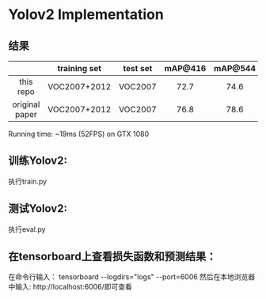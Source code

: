 # Yolov2 Implementation

## 结果
| | training set | test set | mAP@416 | mAP@544 |
| :--: | :--: | :--: | :--: | :--: |
|this repo|VOC2007+2012|VOC2007|72.7|74.6|
|original paper|VOC2007+2012|VOC2007|76.8|78.6|
Running time: ~19ms (52FPS) on GTX 1080

## 训练Yolov2:
执行train.py
## 测试Yolov2:
执行eval.py
## 在tensorboard上查看损失函数和预测结果：
在命令行输入：
tensorboard --logdirs="logs" --port=6006
然后在本地浏览器中输入:
http://localhost:6006/即可查看
